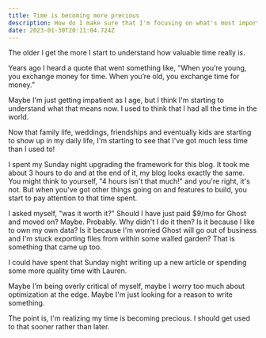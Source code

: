 ```yaml
---
title: Time is becoming more precious
description: How do I make sure that I'm focusing on what's most important?
date: 2023-01-30T20:11:04.724Z
---
```


The older I get the more I start to understand how valuable time really is.

Years ago I heard a quote that went something like, "When you’re young, you exchange money for time. When you’re old, you exchange time for money.”

Maybe I'm just getting impatient as I age, but I think I'm starting to understand what that means now. I used to think that I had all the time in the world.

Now that family life, weddings, friendships and eventually kids are starting to show up in my daily life, I'm starting to see that I've got much less time than I used to!

I spent my Sunday night upgrading the framework for this blog. It took me about 3 hours to do and at the end of it, my blog looks exactly the same. You might think to yourself, "4 hours isn't that much!" and you're right, it's not. But when you've got other things going on and features to build, you start to pay attention to that time spent.

I asked myself, "was it worth it?" Should I have just paid $9/mo for Ghost and moved on? Maybe. Probably. Why didn't I do it then? Is it because I like to own my own data? Is it because I'm worried Ghost will go out of business and I'm stuck exporting files from within some walled garden? That is something that came up too.

I could have spent that Sunday night writing up a new article or spending some more quality time with Lauren.

Maybe I'm being overly critical of myself, maybe I worry too much about optimization at the edge. Maybe I'm just looking for a reason to write something.

The point is, I'm realizing my time is becoming precious. I should get used to that sooner rather than later.
